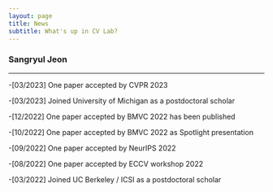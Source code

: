 ```yaml
---
layout: page
title: News
subtitle: What's up in CV Lab?
---
```


### Sangryul Jeon
<hr>
-[03/2023] One paper accepted by CVPR 2023


-[03/2023] Joined University of Michigan as a postdoctoral scholar

-[12/2022] One paper accepted by BMVC 2022 has been published

-[10/2022] One paper accepted by BMVC 2022 as Spotlight presentation

-[09/2022] One paper accepted by NeurIPS 2022

-[08/2022] One paper accepted by ECCV workshop 2022

-[03/2022] Joined UC Berkeley / ICSI as a postdoctoral scholar
